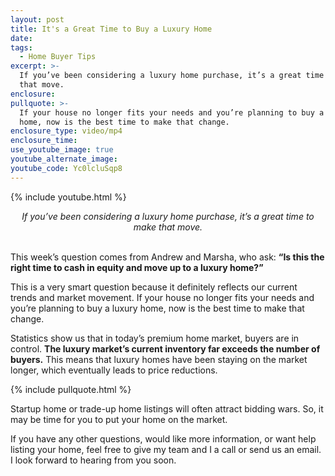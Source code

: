 ```yaml
---
layout: post
title: It's a Great Time to Buy a Luxury Home
date:
tags:
  - Home Buyer Tips
excerpt: >-
  If you’ve been considering a luxury home purchase, it’s a great time to make
  that move.
enclosure:
pullquote: >-
  If your house no longer fits your needs and you’re planning to buy a luxury
  home, now is the best time to make that change.
enclosure_type: video/mp4
enclosure_time:
use_youtube_image: true
youtube_alternate_image:
youtube_code: Yc0lcluSqp8
---
```


{% include youtube.html %}

<center><em>If you&rsquo;ve been considering a luxury home purchase, it&rsquo;s a great time to make that move.</em></center>

<center>&nbsp;</center>

This week’s question comes from Andrew and Marsha, who ask: **“Is this the right time to cash in equity and move up to a luxury home?”**

This is a very smart question because it definitely reflects our current trends and market movement. If your house no longer fits your needs and you’re planning to buy a luxury home, now is the best time to make that change.

Statistics show us that in today’s premium home market, buyers are in control. **The luxury market’s current inventory far exceeds the number of buyers.** This means that luxury homes have been staying on the market longer, which eventually leads to price reductions.

{% include pullquote.html %}

Startup home or trade-up home listings will often attract bidding wars. So, it may be time for you to put your home on the market.

If you have any other questions, would like more information, or want help listing your home, feel free to give my team and I a call or send us an email. I look forward to hearing from you soon.<br>&nbsp;